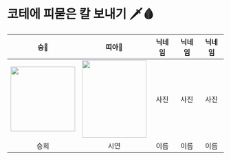 # 코테에 피묻은 칼 보내기 🗡🩸

| 숭🐒 | 띠아🐣 | 닉네임 | 닉네임 | 닉네임 |
| :---: | :---: | :---: | :---: | :---: |
| <img src="https://user-images.githubusercontent.com/81505421/231646330-7721ecc9-6624-410c-a640-5ba7cb2431fa.JPG" width="150px"/> |<img src="https://user-images.githubusercontent.com/121157847/231666794-eb33ee6d-2bc8-443f-ad50-ae8dc4ae55f1.jpg" width="150px" height="180px" /> | 사진 | 사진 | 사진 |
| 승희 | 시연 | 이름 | 이름 | 이름 |
